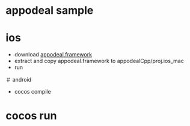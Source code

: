 # appodeal sample

# ios

* download [appodeal.framework](https://s3-us-west-1.amazonaws.com/appodeal-ios/0.5.1/Appodeal.zip)
* extract and copy appodeal.framework to appodealCpp/proj.ios_mac
* run

＃ android

* cocos compile
# cocos run
